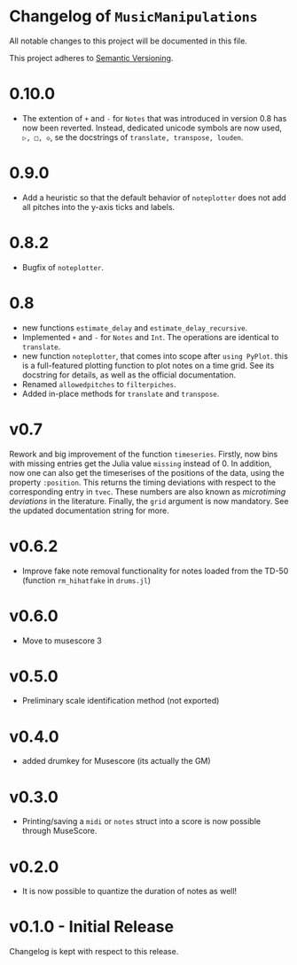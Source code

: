 # Changelog of `MusicManipulations`

All notable changes to this project will be documented in this file.

This project adheres to [Semantic Versioning](http://semver.org/spec/v2.0.0.html).
# 0.10.0
* The extention of `+` and `-` for `Notes` that was introduced in version 0.8 has now been reverted. Instead, dedicated unicode symbols are now used, `▷, □, ◇`, se the docstrings of `translate, transpose, louden`.

# 0.9.0
* Add a heuristic so that the default behavior of `noteplotter` does not add all pitches into the y-axis ticks and labels.

# 0.8.2
* Bugfix of `noteplotter`.

# 0.8
* new functions `estimate_delay` and `estimate_delay_recursive`.
* Implemented `+` and `-` for `Notes` and `Int`. The operations are identical to `translate`.
* new function `noteplotter`, that comes into scope after `using PyPlot`. this is a full-featured plotting function to plot notes on a time grid. See its docstring for details, as well as the official documentation.
* Renamed `allowedpitches` to `filterpiches`.
* Added in-place methods for `translate` and `transpose`.

# v0.7
Rework and big improvement of the function `timeseries`. Firstly, now bins with missing entries get the Julia value `missing` instead of 0. In addition, now one can also get the timeserises of the positions of the data, using the property `:position`. This returns the timing deviations with respect to the corresponding entry in `tvec`. These numbers are also known as *microtiming deviations* in the literature. Finally, the `grid` argument is now mandatory.
See the updated documentation string for more.

# v0.6.2
* Improve fake note removal functionality for notes loaded from the TD-50 (function `rm_hihatfake` in `drums.jl`)

# v0.6.0
* Move to musescore 3

# v0.5.0
* Preliminary scale identification method (not exported)

# v0.4.0
* added drumkey for Musescore (its actually the GM)

# v0.3.0
* Printing/saving a `midi` or `notes` struct into a score is now possible through MuseScore.

# v0.2.0
* It is now possible to quantize the duration of notes as well!

# v0.1.0 - Initial Release
Changelog is kept with respect to this release.

